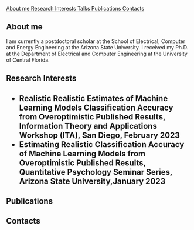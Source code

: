 <a href="#section1">About me </a>
<a href="#section2">Research Interests </a>
<a href="#section3">Talks </a>
<a href="#section4">Publications </a>
<a href="#section5">Contacts </a>



<h2 id="section1"> About me</h2>
<p>
I am currently a postdoctoral scholar at the School of Electrical, Computer and Energy Engineering at the Arizona State University. I received my Ph.D. at the Department of Electrical and Computer Engineering at the University of Central Florida.
</p>

 
<h2 id="section2">Research Interests</h2>
<p>
</p>


<h2 id="section3"Talks</h2>
<p>
 <ul>
  <li>Realistic Realistic Estimates of Machine Learning Models Classification Accuracy from Overoptimistic Published Results, Information Theory and Applications Workshop (ITA), San Diego, February 2023</li>
  <li>Estimating Realistic Classification Accuracy of Machine Learning Models from Overoptimistic
Published Results, Quantitative Psychology Seminar Series, Arizona State University,January 2023 </li>
</ul>
 </p>
 
  
<h2 id="section4">Publications</h2>
<p>
</p>

<h2 id="section5">Contacts</h2>
<p>
</p>

 


